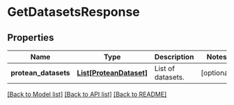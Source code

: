 # GetDatasetsResponse


## Properties

Name | Type | Description | Notes
------------ | ------------- | ------------- | -------------
**protean_datasets** | [**List[ProteanDataset]**](ProteanDataset.md) | List of datasets. | [optional] 

[[Back to Model list]](../README.md#documentation-for-models) [[Back to API list]](../README.md#documentation-for-api-endpoints) [[Back to README]](../README.md)


